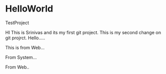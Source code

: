 # HelloWorld
TestProject

HI This is Srinivas and its my first git project.
This is my second change on git projrct.
Hello.....

This is from Web...

From System...

From Web..

